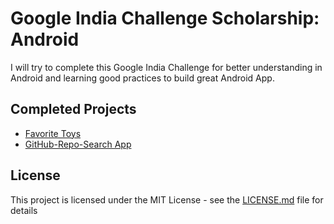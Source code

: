 # Google India Challenge Scholarship: Android

I will try to complete this Google India Challenge for better understanding in Android and learning good practices to build great Android App.

## Completed Projects

- [Favorite Toys](https://github.com/sanattaori/ud851-Exercises/tree/sanattaori/Lesson01-Favorite-Toys/T01.02-Exercise-DisplayToyList)
- [GitHub-Repo-Search App](https://github.com/sanattaori/ud851-Exercises/tree/sanattaori/Lesson02-GitHub-Repo-Search/T02.01-GitHub-Search)

## License

This project is licensed under the MIT License - see the [LICENSE.md](LICENSE) file for details
